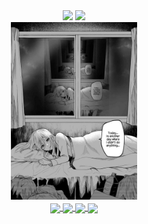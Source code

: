 <!--
**ParaliyzedEvo/Paraliyzedevo** is a ✨ _special_ ✨ repository because its `README.md` (this file) appears on your GitHub profile.

Here are some ideas to get you started:

- 🔭 I’m currently working on ...
- 🌱 I’m currently learning ...
- 👯 I’m looking to collaborate on ...
- 🤔 I’m looking for help with ...
- 💬 Ask me about ...
- 📫 How to reach me: ...
- 😄 Pronouns: ...
- ⚡ Fun fact: ...
-->
  
<div align="center">

<img height="140" src="https://github-readme-stats.vercel.app/api?username=Paraliyzedevo&show_icons=true&hide=stars,prs&theme=catppuccin_mocha" />
<img src="https://github-readme-stats.vercel.app/api/top-langs/?username=Paraliyzedevo&langs_count=4&layout=compact&theme=catppuccin_mocha" />
<br>
<a href="https://paraliyzed.net" alt="website">
<img src="GStEK3UXsAAV3YY.jpg" width="40%" height="40%">
</a>
<br>
<a href="https://github.com/Paraliyzedevo/flowabot">
  <img align="center" height="120" src="https://github-readme-stats.vercel.app/api/pin/?username=Paraliyzedevo&repo=flowabot&theme=catppuccin_mocha&show_owner=true" />
</a>
<a href="https://github.com/Paraliyzedevo/website">
  <img align="center" src="https://github-readme-stats.vercel.app/api/pin/?username=Paraliyzedevo&repo=website&theme=catppuccin_mocha&show_owner=true" />
</a>
<a href="https://github.com/Paraliyzedevo/crush">
  <img height="120" align="center" src="https://github-readme-stats.vercel.app/api/pin/?username=Paraliyzedevo&repo=crush&theme=catppuccin_mocha&show_owner=true" />
</a>
<a href="https://github.com/Paraliyzedevo/simulation">
  <img align="center" src="https://github-readme-stats.vercel.app/api/pin/?username=Paraliyzedevo&repo=simulation&theme=catppuccin_mocha&show_owner=true" />
</a>

